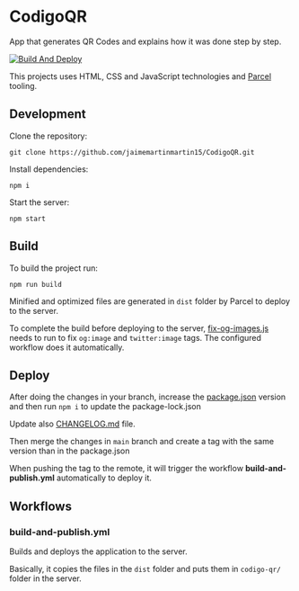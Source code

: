 # CodigoQR

App that generates QR Codes and explains how it was done step by step.

[![Build And Deploy](https://github.com/jaimemartinmartin15/CodigoQR/actions/workflows/build-and-publish.yml/badge.svg)](https://github.com/jaimemartinmartin15/CodigoQR/actions/workflows/build-and-publish.yml)

This projects uses HTML, CSS and JavaScript technologies and [Parcel](https://parceljs.org/) tooling.

## Development

Clone the repository:

```text
git clone https://github.com/jaimemartinmartin15/CodigoQR.git
```

Install dependencies:

```text
npm i
```

Start the server:

```text
npm start
```

## Build

To build the project run:

```text
npm run build
```

Minified and optimized files are generated in `dist` folder by Parcel to deploy to the server.

To complete the build before deploying to the server, [fix-og-images.js](./scripts/fix-og-images.js) needs to run to fix `og:image` and `twitter:image` tags. The configured workflow does it automatically.

## Deploy

After doing the changes in your branch, increase the [package.json](./package.json) version and then run `npm i` to update the package-lock.json

Update also [CHANGELOG.md](./CHANGELOG.md) file.

Then merge the changes in `main` branch and create a tag with the same version than in the package.json

When pushing the tag to the remote, it will trigger the workflow **build-and-publish.yml** automatically to deploy it.

## Workflows

### build-and-publish.yml

Builds and deploys the application to the server.

Basically, it copies the files in the `dist` folder and puts them in `codigo-qr/` folder in the server.
